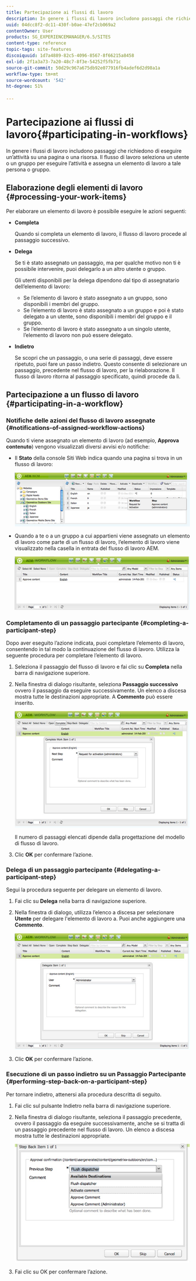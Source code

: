 ```yaml
---
title: Partecipazione ai flussi di lavoro
description: In genere i flussi di lavoro includono passaggi che richiedono di eseguire un’attività su una pagina o una risorsa. Il flusso di lavoro seleziona un utente o un gruppo per eseguire l’attività e assegna un elemento di lavoro a tale persona o gruppo.
uuid: 04dcc8f2-dc11-430f-b0ae-47ef2cb069a2
contentOwner: User
products: SG_EXPERIENCEMANAGER/6.5/SITES
content-type: reference
topic-tags: site-features
discoiquuid: 1d7a4889-82c5-4096-8567-8f66215a8458
exl-id: 2f1a3a73-7a20-48c7-8f3e-54252f5fb71c
source-git-commit: 50d29c967a675db92e077916fb4adef6d2d98a1a
workflow-type: tm+mt
source-wordcount: '542'
ht-degree: 51%

---
```


# Partecipazione ai flussi di lavoro{#participating-in-workflows}

In genere i flussi di lavoro includono passaggi che richiedono di eseguire un’attività su una pagina o una risorsa. Il flusso di lavoro seleziona un utente o un gruppo per eseguire l’attività e assegna un elemento di lavoro a tale persona o gruppo.

## Elaborazione degli elementi di lavoro {#processing-your-work-items}

Per elaborare un elemento di lavoro è possibile eseguire le azioni seguenti:

* **Completa**

  Quando si completa un elemento di lavoro, il flusso di lavoro procede al passaggio successivo.

* **Delega**

  Se ti è stato assegnato un passaggio, ma per qualche motivo non ti è possibile intervenire, puoi delegarlo a un altro utente o gruppo.

  Gli utenti disponibili per la delega dipendono dal tipo di assegnatario dell’elemento di lavoro:

   * Se l’elemento di lavoro è stato assegnato a un gruppo, sono disponibili i membri del gruppo.
   * Se l’elemento di lavoro è stato assegnato a un gruppo e poi è stato delegato a un utente, sono disponibili i membri del gruppo e il gruppo.
   * Se l’elemento di lavoro è stato assegnato a un singolo utente, l’elemento di lavoro non può essere delegato.

* **Indietro**

  Se scopri che un passaggio, o una serie di passaggi, deve essere ripetuto, puoi fare un passo indietro. Questo consente di selezionare un passaggio, precedente nel flusso di lavoro, per la rielaborazione. Il flusso di lavoro ritorna al passaggio specificato, quindi procede da lì.

## Partecipazione a un flusso di lavoro {#participating-in-a-workflow}

### Notifiche delle azioni del flusso di lavoro assegnate {#notifications-of-assigned-workflow-actions}

Quando ti viene assegnato un elemento di lavoro (ad esempio, **Approva contenuto**) vengono visualizzati diversi avvisi e/o notifiche:

* Il **Stato** della console Siti Web indica quando una pagina si trova in un flusso di lavoro:

  ![workflowstatus-1](assets/workflowstatus-1.png)

* Quando a te o a un gruppo a cui appartieni viene assegnato un elemento di lavoro come parte di un flusso di lavoro, l’elemento di lavoro viene visualizzato nella casella in entrata del flusso di lavoro AEM.

  ![workflowinbox](assets/workflowinbox.png)

### Completamento di un passaggio partecipante {#completing-a-participant-step}

Dopo aver eseguito l’azione indicata, puoi completare l’elemento di lavoro, consentendo in tal modo la continuazione del flusso di lavoro. Utilizza la seguente procedura per completare l’elemento di lavoro.

1. Seleziona il passaggio del flusso di lavoro e fai clic su **Completa** nella barra di navigazione superiore.
1. Nella finestra di dialogo risultante, seleziona **Passaggio successivo** ovvero il passaggio da eseguire successivamente. Un elenco a discesa mostra tutte le destinazioni appropriate. A **Commento** può essere inserito.

   ![workflowcomplete](assets/workflowcomplete.png)

   Il numero di passaggi elencati dipende dalla progettazione del modello di flusso di lavoro.

1. Clic **OK** per confermare l’azione.

### Delega di un passaggio partecipante {#delegating-a-participant-step}

Segui la procedura seguente per delegare un elemento di lavoro.

1. Fai clic su **Delega** nella barra di navigazione superiore.
1. Nella finestra di dialogo, utilizza l’elenco a discesa per selezionare **Utente** per delegare l&#39;elemento di lavoro a. Puoi anche aggiungere una **Commento**.

   ![workflowdelegate](assets/workflowdelegate.png)

1. Clic **OK** per confermare l’azione.

### Esecuzione di un passo indietro su un Passaggio Partecipante {#performing-step-back-on-a-participant-step}

Per tornare indietro, attenersi alla procedura descritta di seguito.

1. Fai clic sul pulsante Indietro nella barra di navigazione superiore.
1. Nella finestra di dialogo risultante, seleziona il passaggio precedente, ovvero il passaggio da eseguire successivamente, anche se si tratta di un passaggio precedente nel flusso di lavoro. Un elenco a discesa mostra tutte le destinazioni appropriate.

   ![screen_shot_2018-08-10at155325](assets/screen_shot_2018-08-10at155325.jpg)

1. Fai clic su OK per confermare l’azione.
